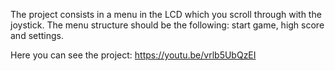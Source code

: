 The project consists in a menu in the LCD which you scroll through with the joystick. The menu structure should be the following: start game, high score and settings.

Here you can see the project:
https://youtu.be/vrlb5UbQzEI

